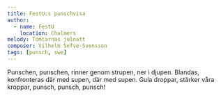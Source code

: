 ```yaml
---
title: FestU:s punschvisa
author:
  - name: FestU
    location: Chalmers
melody: Tomtarnas julnatt
composer: Vilhelm Sefve-Svensson
tags: [punsch, swe]
---
```


Punschen, punschen,
rinner genom strupen, ner i djupen.
Blandas, konfronteras
där med supen, där med supen.
Gula droppar, stärker våra kroppar,
punsch, punsch, punsch!
